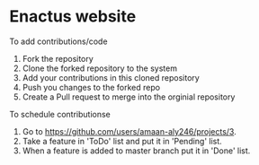 # Enactus website

To add contributions/code

1. Fork the repository
2. Clone the forked repository to the system
3. Add your contributions in this cloned repository
4. Push you changes to the forked repo
5. Create a Pull request to merge into the orginial repository

To schedule contributionse

1. Go to https://github.com/users/amaan-aly246/projects/3.
2. Take a feature in 'ToDo' list and put it in 'Pending' list.
3. When a feature is added to master branch put it in 'Done' list.
